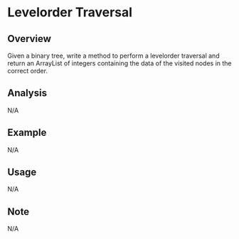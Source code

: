 # Levelorder Traversal 

Overview
---
Given a binary tree, write a method to perform a levelorder traversal and 
return an ArrayList of integers containing the data of the visited nodes 
in the correct order.

Analysis
---
N/A

Example
---
N/A

Usage
---
N/A

Note
---
N/A
